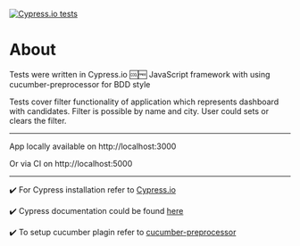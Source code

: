 [![Cypress.io tests](https://img.shields.io/badge/cypress.io-tests-green.svg?style=flat-square)](https://cypress.io)

# About
Tests were written in Cypress.io :cool::free: JavaScript framework with using cucumber-preprocessor for BDD style

Tests cover filter functionality of application which represents dashboard with candidates. Filter is possible by name and city. User could sets or clears the filter.

-------------------------------------------------------------------------------------------------------------------------------------------

App locally available on http://localhost:3000

Or via CI on http://localhost:5000

------------------------------------------------------------------------------------------------------------------------------------------

:heavy_check_mark: For Cypress installation refer to [Cypress.io](https://www.cypress.io/)

:heavy_check_mark: Cypress documentation could be found [here](https://docs.cypress.io/)

:heavy_check_mark: To setup cucumber plagin refer to [cucumber-preprocessor](https://github.com/TheBrainFamily/cypress-cucumber-preprocessor)
